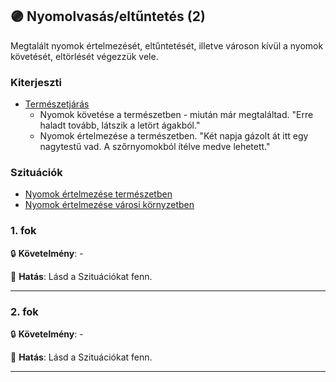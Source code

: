 ## 🟣 Nyomolvasás/eltűntetés (2)

Megtalált nyomok értelmezését, eltűntetését, illetve városon kívül a nyomok követését, eltörlését végezzük vele.

### Kiterjeszti

- [Természetjárás](../kepzettsegek.szekunder/termeszetjaras.md)
  - Nyomok követése a természetben - miután már megtaláltad. "Erre haladt tovább, látszik a letört ágakból."
  - Nyomok értelmezése a természetben. "Két napja gázolt át itt egy nagytestű vad. A szőrnyomokból ítélve medve lehetett."

### Szituációk

- [Nyomok értelmezése természetben](../szituaciok/nyomok_nyomkovetes_termeszet.md#nyomok-%C3%A9rtelmez%C3%A9se-a-term%C3%A9szetben-)
- [Nyomok értelmezése városi környzetben](../szituaciok/nyomok_nyomkovetes_varos.md#nyomok-%C3%A9rtelmez%C3%A9se-v%C3%A1rosi-k%C3%B6rnyzetben-)

### 1. fok

🔒 **Követelmény**: -

🌟 **Hatás**: Lásd a Szituációkat fenn.

---
### 2. fok

🔒 **Követelmény**: -

🌟 **Hatás**: Lásd a Szituációkat fenn.

---
